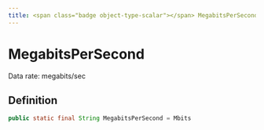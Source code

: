 ```yaml
---
title: <span class="badge object-type-scalar"></span> MegabitsPerSecond
---
```

# <span class="badge object-type-scalar"></span> MegabitsPerSecond

Data rate: megabits/sec

## Definition

```java
public static final String MegabitsPerSecond = Mbits
```
